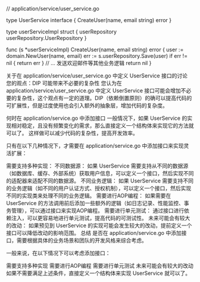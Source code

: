 // application/service/user_service.go

type UserService interface {
    CreateUser(name, email string) error
}

type userServiceImpl struct {
    userRepository userRepository.UserRepository
}

func (s *userServiceImpl) CreateUser(name, email string) error {
    user := domain.NewUser(name, email)
    err := s.userRepository.Save(user)
    if err != nil {
        return err
    }
    // ... 发送欢迎邮件等其他业务逻辑
    return nil
}

关于在 application/service/user_service.go 中定义 UserService 接口的讨论
您的观点：DIP 可能带来不必要的复杂性
您认为在 application/service/user_service.go 中定义 UserService 接口可能会增加不必要的复杂性，这个观点有一定的道理。DIP（依赖倒置原则）的确可以提高代码的可扩展性，但是过度使用也会引入额外的抽象层，增加代码的复杂度。

何时在 application/service.go 中添加接口
一般情况下，如果 UserService 的实现相对稳定，且没有频繁变化的需求，那么直接定义一个结构体来实现它的方法就可以了。 这样做可以减少代码的复杂性，提高开发效率。

只有在以下几种情况下，才需要在 application/service.go 中添加接口来实现灵活扩展：

需要支持多种实现：
不同数据源： 如果 UserService 需要支持从不同的数据源（如数据库、缓存、外部系统）获取用户信息，可以定义一个接口，然后实现不同的适配器来适配不同的数据源。
不同业务逻辑： 如果 UserService 需要支持不同的业务逻辑（如不同的用户认证方式、授权机制），可以定义一个接口，然后实现不同的实现类来处理不同的业务逻辑。
需要进行AOP编程：
如果需要在 UserService 的方法调用前后添加一些额外的逻辑（如日志记录、性能监控、事务管理），可以通过接口来实现AOP编程。
需要进行单元测试：
通过接口进行依赖注入，可以更容易地进行单元测试，提高代码的可测试性。
未来可能会有较大的改动：
如果预见到 UserService 的实现可能会发生较大的改动，提前定义一个接口可以降低改动的影响范围。
总结
是否在 application/service.go 中添加接口，需要根据具体的业务场景和团队的开发风格来综合考虑。

一般来说，在以下情况下可以考虑添加接口：

需要支持多种实现
需要进行AOP编程
需要进行单元测试
未来可能会有较大的改动
如果不需要满足上述条件，直接定义一个结构体来实现 UserService 就可以了。

